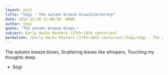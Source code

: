 ```yaml
---
layout: post
title: "Sōgi - The autumn breeze blowsScattering"
date: 2024-12-28 12:00:00 -0000
author: Sōgi
quote: "The autumn breeze blows,"
subject: Early Haiku Masters (17th–18th centuries)
permalink: /Early Haiku Masters (17th–18th centuries)/Sōgi/Sōgi - The autumn breeze blowsScattering
---
```


The autumn breeze blows,
Scattering leaves like whispers,
Touching my thoughts deep.

- Sōgi
